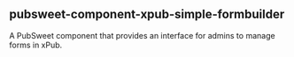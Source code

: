 ## pubsweet-component-xpub-simple-formbuilder

A PubSweet component that provides an interface for admins to manage forms in xPub.
